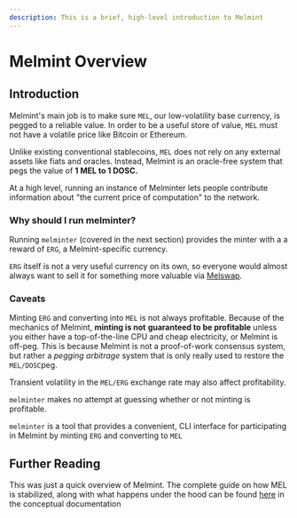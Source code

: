 ```yaml
---
description: This is a brief, high-level introduction to Melmint
---
```


# Melmint Overview

## Introduction

Melmint's main job is to make sure `MEL`, our low-volatility base currency, is pegged to a reliable value. In order to be a useful store of value, `MEL` must not have a volatile price like Bitcoin or Ethereum.

Unlike existing conventional stablecoins, `MEL` does not rely on any external assets like fiats and oracles. Instead, Melmint is an oracle-free system that pegs the value of **1 MEL to 1 DOSC.**

At a high level, running an instance of Melminter lets people contribute information about "the current price of computation" to the network.&#x20;

### Why should I run melminter?

Running `melminter` (covered in the next section) provides the minter with a a reward of `ERG`, a Melmint-specific currency.

`ERG` itself is not a very useful currency on its own, so everyone would almost always want to sell it for something more valuable via [Melswap](../using-wallets/melswap-guide.md).

### Caveats

Minting `ERG` and converting into `MEL` is not always profitable. Because of the mechanics of Melmint, **minting is not** **guaranteed to be profitable** unless you either have a top-of-the-line CPU and cheap electricity, or Melmint is off-peg. This is because Melmint is not a proof-of-work consensus system, but rather a _pegging arbitrage_ system that is only really used to restore the `MEL/DOSC`peg.

Transient volatility in the `MEL/ERG` exchange rate may also affect profitability.

`melminter` makes no attempt at guessing whether or not minting is profitable.

`melminter` is a tool that provides a convenient, CLI interface for participating in Melmint by minting `ERG` and converting to `MEL`



## Further Reading

This was just a quick overview of Melmint. The complete guide on how MEL is stabilized, along with what happens under the hood can be found [here](../../concepts/sound-cryptoeconomics-with-truly-sound-money.md) in the conceptual documentation
